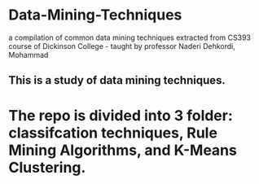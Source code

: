 # Data-Mining-Techniques
a compilation of common data mining techniques extracted from CS393 course of Dickinson College - taught by professor Naderi Dehkordi, Mohammad

## This is a study of data mining techniques.

# The repo is divided into 3 folder: classifcation techniques, Rule Mining Algorithms, and K-Means Clustering.


